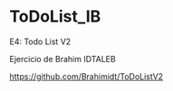 # ToDoList_IB

E4: Todo List V2

Ejercicio de Brahim IDTALEB

https://github.com/Brahimidt/ToDoListV2
